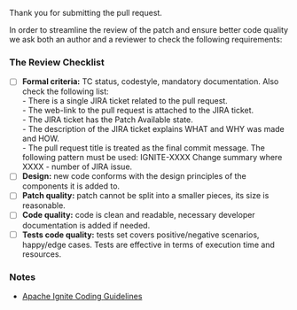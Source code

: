 Thank you for submitting the pull request.

In order to streamline the review of the patch and ensure better code quality
we ask both an author and a reviewer to check the following requirements:

### The Review Checklist
- [ ] **Formal criteria:** TC status, codestyle, mandatory documentation. Also check the following list:  
\- There is a single JIRA ticket related to the pull request.  
\- The web-link to the pull request is attached to the JIRA ticket.  
\- The JIRA ticket has the Patch Available state.  
\- The description of the JIRA ticket explains WHAT and WHY was made and HOW.  
\- The pull request title is treated as the final commit message. The following pattern must be used: IGNITE-XXXX Change summary where XXXX - number of JIRA issue.
- [ ] **Design:** new code conforms with the design principles of the components it is added to.
- [ ] **Patch quality:** patch cannot be split into a smaller pieces, its size is reasonable.
- [ ] **Code quality:** code is clean and readable, necessary developer documentation is added if needed.
- [ ] **Tests code quality:** tests set covers positive/negative scenarios, happy/edge cases. Tests are effective in terms of execution time and resources.

### Notes
- [Apache Ignite Coding Guidelines](https://cwiki.apache.org/confluence/display/IGNITE/Java+Code+Style+Guide)